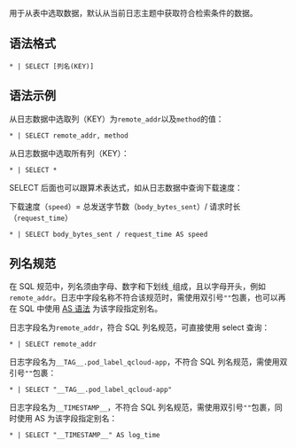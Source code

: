用于从表中选取数据，默认从当前日志主题中获取符合检索条件的数据。

## 语法格式

```plaintext
* | SELECT [列名(KEY)]
```

## 语法示例

从日志数据中选取列（KEY）为`remote_addr`以及`method`的值：

```plaintext
* | SELECT remote_addr, method 
```

从日志数据中选取所有列（KEY）：

```plaintext
* | SELECT *
```

SELECT 后面也可以跟算术表达式，如从日志数据中查询下载速度：

下载速度（`speed`）= 总发送字节数（`body_bytes_sent`）/ 请求时长（`request_time`）

```plaintext
* | SELECT body_bytes_sent / request_time AS speed
```

## 列名规范

在 SQL 规范中，列名须由字母、数字和下划线`_`组成，且以字母开头，例如`remote_addr`。日志中字段名称不符合该规范时，需使用双引号`""`包裹，也可以再在 SQL 中使用 [AS 语法](https://intl.cloud.tencent.com/document/product/614/38731) 为该字段指定别名。

日志字段名为`remote_addr`，符合 SQL 列名规范，可直接使用 select 查询：

```
* | SELECT remote_addr
```

日志字段名为`__TAG__.pod_label_qcloud-app`，不符合 SQL 列名规范，需使用双引号`""`包裹：

```
* | SELECT "__TAG__.pod_label_qcloud-app"
```

日志字段名为`__TIMESTAMP__`，不符合 SQL 列名规范，需使用双引号`""`包裹，同时使用 AS 为该字段指定别名：

```
* | SELECT "__TIMESTAMP__" AS log_time
```

